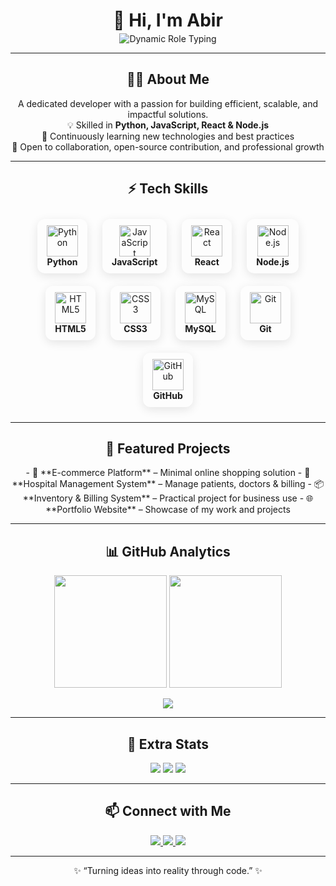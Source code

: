 <!-- Hero Section with Typing Animation -->
<div align="center">

# 👋 Hi, I'm **Abir**  
<!-- Animated typing roles below name -->
<p align="center" style="margin-top: -15px;">
  <img 
    src="https://readme-typing-svg.herokuapp.com?font=Fira+Code&size=32&duration=6000&pause=1200&color=7FFFD4,58A6FF&center=true&vCenter=true&width=700&lines=Python+Developer|Full+Stack+Developer" 
    alt="Dynamic Role Typing" 
    style="display: inline-block;" 
  />
</p>

---

<!-- About Me -->
## 👨‍💻 About Me  
A dedicated developer with a passion for building efficient, scalable, and impactful solutions.  
💡 Skilled in **Python, JavaScript, React & Node.js**  
🌱 Continuously learning new technologies and best practices  
🤝 Open to collaboration, open-source contribution, and professional growth  

---

<!-- Professional Tech Skills Section -->
## ⚡ Tech Skills  

<p align="center">
  <span style="display:inline-block; margin:10px; text-align:center; padding:10px 15px; border-radius:12px; box-shadow: 0px 4px 15px rgba(0,0,0,0.1);">
    <img alt="Python" src="https://cdn.jsdelivr.net/gh/devicons/devicon/icons/python/python-original.svg" width="50"/><br><b>Python</b>
  </span>
  <span style="display:inline-block; margin:10px; text-align:center; padding:10px 15px; border-radius:12px; box-shadow: 0px 4px 15px rgba(0,0,0,0.1);">
    <img alt="JavaScript" src="https://cdn.jsdelivr.net/gh/devicons/devicon/icons/javascript/javascript-original.svg" width="50"/><br><b>JavaScript</b>
  </span>
  <span style="display:inline-block; margin:10px; text-align:center; padding:10px 15px; border-radius:12px; box-shadow: 0px 4px 15px rgba(0,0,0,0.1);">
    <img alt="React" src="https://cdn.jsdelivr.net/gh/devicons/devicon/icons/react/react-original.svg" width="50"/><br><b>React</b>
  </span>
  <span style="display:inline-block; margin:10px; text-align:center; padding:10px 15px; border-radius:12px; box-shadow: 0px 4px 15px rgba(0,0,0,0.1);">
    <img alt="Node.js" src="https://cdn.jsdelivr.net/gh/devicons/devicon/icons/nodejs/nodejs-original.svg" width="50"/><br><b>Node.js</b>
  </span>
  <span style="display:inline-block; margin:10px; text-align:center; padding:10px 15px; border-radius:12px; box-shadow: 0px 4px 15px rgba(0,0,0,0.1);">
    <img alt="HTML5" src="https://cdn.jsdelivr.net/gh/devicons/devicon/icons/html5/html5-original.svg" width="50"/><br><b>HTML5</b>
  </span>
  <span style="display:inline-block; margin:10px; text-align:center; padding:10px 15px; border-radius:12px; box-shadow: 0px 4px 15px rgba(0,0,0,0.1);">
    <img alt="CSS3" src="https://cdn.jsdelivr.net/gh/devicons/devicon/icons/css3/css3-original.svg" width="50"/><br><b>CSS3</b>
  </span>
  <span style="display:inline-block; margin:10px; text-align:center; padding:10px 15px; border-radius:12px; box-shadow: 0px 4px 15px rgba(0,0,0,0.1);">
    <img alt="MySQL" src="https://cdn.jsdelivr.net/gh/devicons/devicon/icons/mysql/mysql-original.svg" width="50"/><br><b>MySQL</b>
  </span>
  <span style="display:inline-block; margin:10px; text-align:center; padding:10px 15px; border-radius:12px; box-shadow: 0px 4px 15px rgba(0,0,0,0.1);">
    <img alt="Git" src="https://cdn.jsdelivr.net/gh/devicons/devicon/icons/git/git-original.svg" width="50"/><br><b>Git</b>
  </span>
  <span style="display:inline-block; margin:10px; text-align:center; padding:10px 15px; border-radius:12px; box-shadow: 0px 4px 15px rgba(0,0,0,0.1);">
    <img alt="GitHub" src="https://cdn.jsdelivr.net/gh/devicons/devicon/icons/github/github-original.svg" width="50"/><br><b>GitHub</b>
  </span>
</p>

---

<!-- Projects Section -->
## 🌱 Featured Projects  
<p align="center">
- 🛒 **E-commerce Platform** – Minimal online shopping solution  
- 🏥 **Hospital Management System** – Manage patients, doctors & billing  
- 📦 **Inventory & Billing System** – Practical project for business use  
- 🌐 **Portfolio Website** – Showcase of my work and projects  
</p>

---

<!-- GitHub Stats -->
## 📊 GitHub Analytics  
<p align="center">
  <img src="https://github-readme-stats.vercel.app/api?username=Arafath-Abir&show_icons=true&theme=radical&hide_border=true" height="180"/>  
  <img src="https://github-readme-streak-stats.herokuapp.com?user=Arafath-Abir&theme=radical&hide_border=true" height="180"/>
</p>

<p align="center">
  <img src="https://github-readme-activity-graph.vercel.app/graph?username=Arafath-Abir&theme=react-dark&hide_border=true" />
</p>

---

<!-- Fun Stats -->
## 🎯 Extra Stats  
<p align="center">
  <img src="https://komarev.com/ghpvc/?username=Arafath-Abir&label=Profile+Views&color=blue&style=for-the-badge" /> 
  <img src="https://img.shields.io/github/followers/Arafath-Abir?label=Followers&style=for-the-badge" /> 
  <img src="https://img.shields.io/github/stars/Arafath-Abir?label=Stars&style=for-the-badge" />
</p>

---

<!-- Contact Section -->
## 📫 Connect with Me  
<p align="center">
  <a href="https://linkedin.com/in/your-link" target="_blank">
    <img src="https://img.shields.io/badge/LinkedIn-0A66C2?style=for-the-badge&logo=linkedin&logoColor=white"/>
  </a>
  <a href="mailto:yourmail@example.com" target="_blank">
    <img src="https://img.shields.io/badge/Email-D14836?style=for-the-badge&logo=gmail&logoColor=white"/>
  </a>
  <a href="https://github.com/Arafath-Abir" target="_blank">
    <img src="https://img.shields.io/badge/GitHub-181717?style=for-the-badge&logo=github&logoColor=white"/>
  </a>
</p>

---

<p align="center">✨ “Turning ideas into reality through code.” ✨</p>
